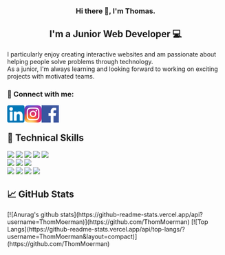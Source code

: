 <h3 align="center">
Hi there 👋, I'm Thomas.
</h3>

<h2 align="center">
I'm a Junior Web Developer 💻
</h2> 

I particularly enjoy creating interactive websites and am passionate about helping people solve problems through technology. <br>
As a junior, I'm always learning and looking forward to working on exciting projects with motivated teams.

### 🤝 Connect with me:

<a href="https://www.linkedin.com/in/thomas-moerman-30a09126b/"><img align="left" src="https://raw.githubusercontent.com/ThomMoerman/ThomMoerman/main/linkedin.png" alt="Thomas Moerman | LinkedIn" width="40px"/></a>
<a href="https://https://www.instagram.com/thommoerman7/"><img align="left" src="https://raw.githubusercontent.com/ThomMoerman/ThomMoerman/main/Instagram.png" alt="Thomas Moerman | Instagram" width="40px"/></a>
<a href="https://www.facebook.com/thomas.moerman.9/"><img align="left" src="https://raw.githubusercontent.com/ThomMoerman/ThomMoerman/main/facebook.png" alt="Thomas Moerman | Facebook" width="40px"/></a>

<br>
<br>

## 💼 Technical Skills

![](https://img.shields.io/badge/Code-JavaScript-informational?style=flat&logo=JavaScript&color=F7DF1E) 
![](https://img.shields.io/badge/Code-HTML5-informational?style=flat&logo=HTML5&color=E34F26)
![](https://img.shields.io/badge/Code-MySql-informational?style=flat&logo=mysql&logoColor=white&color=green)
![](https://img.shields.io/badge/Code-Java-informational?style=flat&logo=openjdk&logoColor=white&color=orange)
![](https://img.shields.io/badge/Code-Php-informational?style=flat&logo=php&logoColor=white)
<br>
![](https://img.shields.io/badge/Style-Bootstrap-informational?style=flat&logo=Bootstrap&color=7952B3)
![](https://img.shields.io/badge/Style-CSS3-informational?style=flat&logo=CSS3&color=1572B)
![](https://img.shields.io/badge/Style-SASS-informational?style=flat&logo=SASS&logoColor=white&color=pink)
<br>
![](https://img.shields.io/badge/Tools-Figma-informational?style=flat&logo=Figma&color=F24E1E)
![](https://img.shields.io/badge/Tools-NPM-informational?style=flat&logo=NPM&color=CB3837)
![](https://img.shields.io/badge/Tools-GitHub-informational?style=flat&logo=GitHub&color=181717)
![](https://img.shields.io/badge/Tools-Visual%20Studio%20Code-0078d7.svg?style=flat&logo=visual-studio-code&logoColor=white)


## 📈 GitHub Stats

<div>
[![Anurag's github stats](https://github-readme-stats.vercel.app/api?username=ThomMoerman)](https://github.com/ThomMoerman) [![Top Langs](https://github-readme-stats.vercel.app/api/top-langs/?username=ThomMoerman&layout=compact)](https://github.com/ThomMoerman)
</div>
